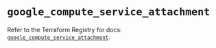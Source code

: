 # `google_compute_service_attachment`

Refer to the Terraform Registry for docs: [`google_compute_service_attachment`](https://registry.terraform.io/providers/hashicorp/google/6.10.0/docs/resources/compute_service_attachment).

